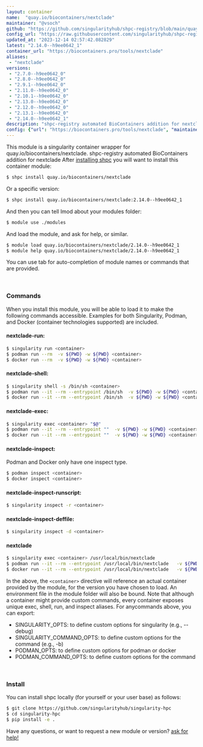 ```yaml
---
layout: container
name:  "quay.io/biocontainers/nextclade"
maintainer: "@vsoch"
github: "https://github.com/singularityhub/shpc-registry/blob/main/quay.io/biocontainers/nextclade/container.yaml"
config_url: "https://raw.githubusercontent.com/singularityhub/shpc-registry/main/quay.io/biocontainers/nextclade/container.yaml"
updated_at: "2023-12-14 02:57:42.082829"
latest: "2.14.0--h9ee0642_1"
container_url: "https://biocontainers.pro/tools/nextclade"
aliases:
 - "nextclade"
versions:
 - "2.7.0--h9ee0642_0"
 - "2.8.0--h9ee0642_0"
 - "2.9.1--h9ee0642_0"
 - "2.11.0--h9ee0642_0"
 - "2.10.1--h9ee0642_0"
 - "2.13.0--h9ee0642_0"
 - "2.12.0--h9ee0642_0"
 - "2.13.1--h9ee0642_0"
 - "2.14.0--h9ee0642_1"
description: "shpc-registry automated BioContainers addition for nextclade"
config: {"url": "https://biocontainers.pro/tools/nextclade", "maintainer": "@vsoch", "description": "shpc-registry automated BioContainers addition for nextclade", "latest": {"2.14.0--h9ee0642_1": "sha256:4bec08cff03c3d022174faf0c343a2b06725ff5004aaeed44f2cc42685d17147"}, "tags": {"2.7.0--h9ee0642_0": "sha256:4c252a1f1f9227e4dee96cbc2422ef82e4f921fac9c3ec9986ea357d4de74e57", "2.8.0--h9ee0642_0": "sha256:4cfde8d9b8080d97c4f9e36d0e30ad92d3b189bbfddfefe1e1cbbc04f7aaa2d3", "2.9.1--h9ee0642_0": "sha256:d7dcbb9f8172f3c3f3eaa8bd9f6b08c63f9f43f456fd37287ef7f4eaa47d68f5", "2.11.0--h9ee0642_0": "sha256:7b7fcd9e66e6f1e61658ae7e4d72fad91ca705756ef47e404c8f2a5d62db648a", "2.10.1--h9ee0642_0": "sha256:857019eeab04c02538914baa4ca59e6e00e2ffa201cacd02e3e52ff268e0f08d", "2.13.0--h9ee0642_0": "sha256:a67bad36b3129408309d1bc23211289c1d0d0a2ca2d8ac957e369f2d16ade7bc", "2.12.0--h9ee0642_0": "sha256:d1199847e7ab923cfb3d13d05212b09c7f1ba726af8265bbf1f107d9aec92263", "2.13.1--h9ee0642_0": "sha256:046d301f922f3ec2e75a22ac911356b5dd8949d8b7853e6643eff12dc1a0fbfd", "2.14.0--h9ee0642_1": "sha256:4bec08cff03c3d022174faf0c343a2b06725ff5004aaeed44f2cc42685d17147"}, "docker": "quay.io/biocontainers/nextclade", "aliases": {"nextclade": "/usr/local/bin/nextclade"}}
---
```


This module is a singularity container wrapper for quay.io/biocontainers/nextclade.
shpc-registry automated BioContainers addition for nextclade
After [installing shpc](#install) you will want to install this container module:


```bash
$ shpc install quay.io/biocontainers/nextclade
```

Or a specific version:

```bash
$ shpc install quay.io/biocontainers/nextclade:2.14.0--h9ee0642_1
```

And then you can tell lmod about your modules folder:

```bash
$ module use ./modules
```

And load the module, and ask for help, or similar.

```bash
$ module load quay.io/biocontainers/nextclade/2.14.0--h9ee0642_1
$ module help quay.io/biocontainers/nextclade/2.14.0--h9ee0642_1
```

You can use tab for auto-completion of module names or commands that are provided.

<br>

### Commands

When you install this module, you will be able to load it to make the following commands accessible.
Examples for both Singularity, Podman, and Docker (container technologies supported) are included.

#### nextclade-run:

```bash
$ singularity run <container>
$ podman run --rm  -v ${PWD} -w ${PWD} <container>
$ docker run --rm  -v ${PWD} -w ${PWD} <container>
```

#### nextclade-shell:

```bash
$ singularity shell -s /bin/sh <container>
$ podman run --it --rm --entrypoint /bin/sh  -v ${PWD} -w ${PWD} <container>
$ docker run --it --rm --entrypoint /bin/sh  -v ${PWD} -w ${PWD} <container>
```

#### nextclade-exec:

```bash
$ singularity exec <container> "$@"
$ podman run --it --rm --entrypoint ""  -v ${PWD} -w ${PWD} <container> "$@"
$ docker run --it --rm --entrypoint ""  -v ${PWD} -w ${PWD} <container> "$@"
```

#### nextclade-inspect:

Podman and Docker only have one inspect type.

```bash
$ podman inspect <container>
$ docker inspect <container>
```

#### nextclade-inspect-runscript:

```bash
$ singularity inspect -r <container>
```

#### nextclade-inspect-deffile:

```bash
$ singularity inspect -d <container>
```


#### nextclade

```bash
$ singularity exec <container> /usr/local/bin/nextclade
$ podman run --it --rm --entrypoint /usr/local/bin/nextclade   -v ${PWD} -w ${PWD} <container> -c " $@"
$ docker run --it --rm --entrypoint /usr/local/bin/nextclade   -v ${PWD} -w ${PWD} <container> -c " $@"
```



In the above, the `<container>` directive will reference an actual container provided
by the module, for the version you have chosen to load. An environment file in the
module folder will also be bound. Note that although a container
might provide custom commands, every container exposes unique exec, shell, run, and
inspect aliases. For anycommands above, you can export:

 - SINGULARITY_OPTS: to define custom options for singularity (e.g., --debug)
 - SINGULARITY_COMMAND_OPTS: to define custom options for the command (e.g., -b)
 - PODMAN_OPTS: to define custom options for podman or docker
 - PODMAN_COMMAND_OPTS: to define custom options for the command

<br>

### Install

You can install shpc locally (for yourself or your user base) as follows:

```bash
$ git clone https://github.com/singularityhub/singularity-hpc
$ cd singularity-hpc
$ pip install -e .
```

Have any questions, or want to request a new module or version? [ask for help!](https://github.com/singularityhub/singularity-hpc/issues)